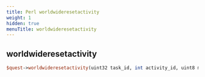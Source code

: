 ```yaml
---
title: Perl worldwideresetactivity
weight: 1
hidden: true
menuTitle: worldwideresetactivity
---
```

## worldwideresetactivity
```perl
$quest->worldwideresetactivity(uint32 task_id, int activity_id, uint8 min_status, uint8 max_status)
```